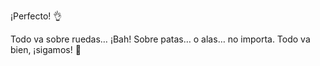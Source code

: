 ¡Perfecto! :ok_hand:

Todo va sobre ruedas… ¡Bah! Sobre patas… o alas… no importa. Todo va bien, ¡sigamos! :grimacing:
